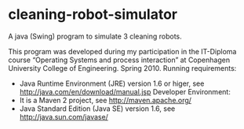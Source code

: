 # cleaning-robot-simulator
A java (Swing) program to simulate 3 cleaning robots.

This program was developed during my participation in the IT-Diploma course “Operating Systems and process interaction”
at Copenhagen University College of Engineering. Spring 2010.
Running requirements: 
* Java Runtime Environment (JRE) version 1.6 or higer, see http://java.com/en/download/manual.jsp
Developer Environment: 
* It is a Maven 2 project, see http://maven.apache.org/ 
* Java Standard Edition (Java SE) version 1.6, see http://java.sun.com/javase/ 
